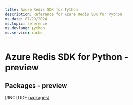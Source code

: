 ```yaml
---
title: Azure Redis SDK for Python
description: Reference for Azure Redis SDK for Python
ms.date: 07/29/2024
ms.topic: reference
ms.devlang: python
ms.service: cache
---
```

# Azure Redis SDK for Python - preview
## Packages - preview
[!INCLUDE [packages](redis-index.md)]